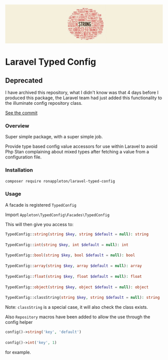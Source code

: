 ![banner.jpg](banner.jpg)

# Laravel Typed Config

## Deprecated

I have archived this repository, what I didn't know was that 4 days before I produced this package, the Laravel team had just added this functionality to the illuminate config repository class.

[See the commit](https://github.com/laravel/framework/commit/6802941843ffefec6054ed37450b2a53ade72f64)

### Overview

Super simple package, with a super simple job.

Provide type based config value accessors for use within Laravel to avoid
Php Stan complaining about mixed types after fetching a value from a configuration file.

### Installation

```bash
composer require ronappleton/laravel-typed-config
```

### Usage

A facade is registered `TypedConfig`

Import `Appleton\TypedConfig\Facades\TypedConfig`

This will then give you access to:

```php
TypedConfig::string(string $key, string $default = null): string

TypedConfig::int(string $key, int $default = null): int

TypedConfig::bool(string $key, bool $default = null): bool

TypedConfig::array(string $key, array $default = null): array

TypedConfig::float(string $key, float $default = null): float

TypedConfig::object(string $key, object $default = null): object

TypedConfig::classString(string $key, string $default = null): string
```

Note: `classString` is a special case, it will also check the class exists.

Also `Repository` macros have been added to allow the use through the config helper

```php
config()->string('key', 'default')

config()->int('key', 1)
```

for example.

